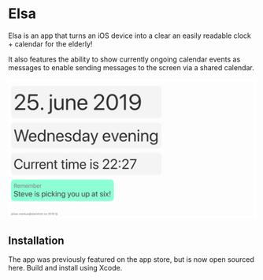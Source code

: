 # Elsa

Elsa is an app that turns an iOS device into a clear an easily readable clock + calendar for the elderly!

It also features the ability to show currently ongoing calendar events as messages to enable sending messages to the screen via a shared calendar.

![Screenshot from app](graphics/screenshots/screenshot_readme.png)

## Installation

The app was previously featured on the app store, but is now open sourced here. Build and install using Xcode.
